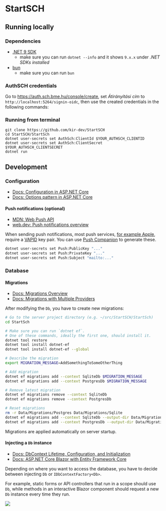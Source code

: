 # StartSCH
## Running locally
### Dependencies
- [.NET 9 SDK](https://dotnet.microsoft.com/en-us/download)
  - make sure you can run `dotnet --info` and it shows `9.x.x` under *.NET SDKs installed*
- [bun](https://bun.sh/docs/installation)
  - make sure you can run `bun`

### AuthSCH credentials
Go to https://auth.sch.bme.hu/console/create, set *Átirányítási cím* to
`http://localhost:5264/signin-oidc`,
then use the created credentials in the following commands:

### Running from terminal
```shell
git clone https://github.com/kir-dev/StartSCH
cd StartSCH/StartSch
dotnet user-secrets set AuthSch:ClientId $YOUR_AUTHSCH_CLIENTID
dotnet user-secrets set AuthSch:ClientSecret $YOUR_AUTHSCH_CLIENTSECRET
dotnet run
```

## Development
### Configuration
- [Docs: Configuration in ASP.NET Core](https://learn.microsoft.com/en-us/aspnet/core/fundamentals/configuration)
- [Docs: Options pattern in ASP.NET Core](https://learn.microsoft.com/en-us/aspnet/core/fundamentals/configuration/options)

#### Push notifications (optional)
- [MDN: Web Push API](https://developer.mozilla.org/en-US/docs/Web/API/Push_API)
- [web.dev: Push notifications overview](https://web.dev/articles/push-notifications-overview)

When sending push notifications, most push services, 
[for example Apple](https://developer.apple.com/documentation/usernotifications/sending-web-push-notifications-in-web-apps-and-browsers#Prepare-your-server-to-send-push-notifications),
require a [VAPID](https://rfc-editor.org/rfc/rfc8292) key pair.
You can use [Push Companion](https://web-push-codelab.glitch.me/) to generate these.

```sh
dotnet user-secrets set Push:PublicKey "..."
dotnet user-secrets set Push:PrivateKey "..."
dotnet user-secrets set Push:Subject "mailto:..."
```

### Database
#### Migrations
- [Docs: Migrations Overview](https://learn.microsoft.com/en-us/ef/core/managing-schemas/migrations)
- [Docs: Migrations with Multiple Providers](https://learn.microsoft.com/en-us/ef/core/managing-schemas/migrations/providers)

After modifying the `Db`, you have to create new migrations:
```sh
# Go to the server project directory (e.g. ~/src/StartSCH/StartSch)
cd StartSch

# Make sure you can run `dotnet ef`.
# One of these commands, ideally the first one, should install it.
dotnet tool restore
dotnet tool install dotnet-ef
dotnet tool install dotnet-ef --global

# Describe the migration
export MIGRATION_MESSAGE=AddSomethingToSomeOtherThing

# Add migration
dotnet ef migrations add --context SqliteDb $MIGRATION_MESSAGE
dotnet ef migrations add --context PostgresDb $MIGRATION_MESSAGE

# Remove latest migration
dotnet ef migrations remove --context SqliteDb
dotnet ef migrations remove --context PostgresDb

# Reset migrations
rm -r Data/Migrations/Postgres Data/Migrations/Sqlite
dotnet ef migrations add --context SqliteDb --output-dir Data/Migrations/Sqlite $MIGRATION_MESSAGE
dotnet ef migrations add --context PostgresDb --output-dir Data/Migrations/Postgres $MIGRATION_MESSAGE
```

Migrations are applied automatically on server startup.

#### Injecting a `Db` instance
- [Docs: DbContext Lifetime, Configuration, and Initialization](https://learn.microsoft.com/en-us/ef/core/dbcontext-configuration/)
- [Docs: ASP.NET Core Blazor with Entity Framework Core](https://learn.microsoft.com/en-us/aspnet/core/blazor/blazor-ef-core)

Depending on where you want to access the database, you have to decide between injecting `Db` or `IDbContextFactory<Db>`.

For example, static forms or API controllers that run in a scope should use `Db`, while methods in an interactive Blazor component should request a new `Db` instance every time they run.

![](https://i.redd.it/o6xypg00uac91.png)
